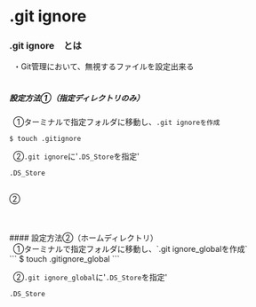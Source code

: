 # .git ignore

### .git ignore　とは<br>
&ensp;・Git管理において、無視するファイルを設定出来る<br>
<br>
##### 設定方法①（指定ディレクトリのみ）<br>
&ensp;①ターミナルで指定フォルダに移動し、`.git ignoreを作成`<br>
```
$ touch .gitignore
```

&ensp;②`.git ignore`に'`.DS_Store`を指定'<br>
```
.DS_Store
```

<br>
②
<br>
<br>
<br>
<br>
#### 設定方法②（ホームディレクトリ）<br>
&ensp;①ターミナルで指定フォルダに移動し、`.git ignore_globalを作成`<br>
```
$ touch .gitignore_global
```

&ensp;②`.git ignore_global`に'`.DS_Store`を指定'<br>
```
.DS_Store
```

<br>
<br>
